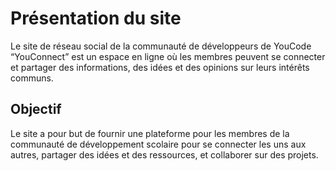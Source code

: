 # Présentation du site
Le site de réseau social de la communauté de développeurs de YouCode “YouConnect” est un espace en ligne où les membres peuvent se connecter et partager des informations, des idées et des opinions sur leurs intérêts communs.
## Objectif
Le site a pour but de fournir une plateforme pour les membres de la communauté de développement scolaire pour se connecter les uns aux autres, partager des idées et des ressources, et collaborer sur des projets.
